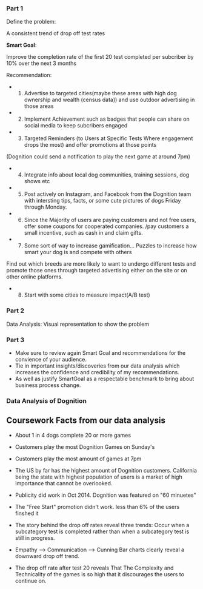 ### Part 1
Define the problem: 

A consistent trend of drop off test rates

**Smart Goal**: 

Improve the completion rate of the first 20 test completed per subcriber by 10% over the next 3 months

Recommendation: 

* 1. Advertise to targeted cities(maybe these areas with high dog ownership and wealth (census data)) and use outdoor advertising in those areas

* 2. Implement Achievement such as badges that people can share on social media to keep subcribers engaged

* 3. Targeted Reminders (to Users at Specific Tests Where engagement drops the most) and offer promotions at those points

(Dognition could send a notification to play the next game at around 7pm)

* 4. Integrate info about local dog communities, training sessions, dog shows etc

* 5. Post actively on Instagram, and Facebook from the Dognition team with intersting tips, facts, or some cute pictures of 
dogs Friday through Monday.

* 6. Since the Majority of users are paying customers and not free users, offer some coupons for cooperated companies. /pay customers a small incentive, such as cash in and claim gifts.

* 7. Some sort of way to increase gamification... Puzzles to increase how smart your dog is and compete with others

Find out which breeds are more likely to want to undergo different tests and promote those ones through targeted advertising either on the site or on other online platforms.

* 8. Start with some cities to measure impact(A/B test)
 

### Part 2
Data Analysis: Visual representation to show the problem

### Part 3

* Make sure to review again Smart Goal and recommendations for the convience of your audience. 
* Tie in important insights/discoveries from our data analysis which increases the confidence and credibility of my recommendations. 
* As well as justify SmartGoal as a respectable benchmark to bring about business process change. 


### Data Analysis of Dognition 

## Coursework Facts from our data analysis 

* About 1 in 4 dogs complete 20 or more games 

* Customers play the most Dognition Games on Sunday's

* Customers play the most amount of games at 7pm

* The US by far has the highest amount of Dognition customers. California being the state with highest population of users is a
market of high importance that cannot be overlooked.

* Publicity did work in Oct 2014. Dognition was featured on "60 minuetes"

* The "Free Start" promotion didn't work. less than 6% of the users finshed it

* The story behind the drop off rates reveal three trends: Occur when a subcategory test is completed rather than when a subcategory
test is still in progress.

* Empathy --> Communication --> Cunning Bar charts clearly reveal a downward drop off trend. 

* The drop off rate after test 20 reveals That The Complexity and Technicality of the games is so high that it discourages the users to
continue on. 



